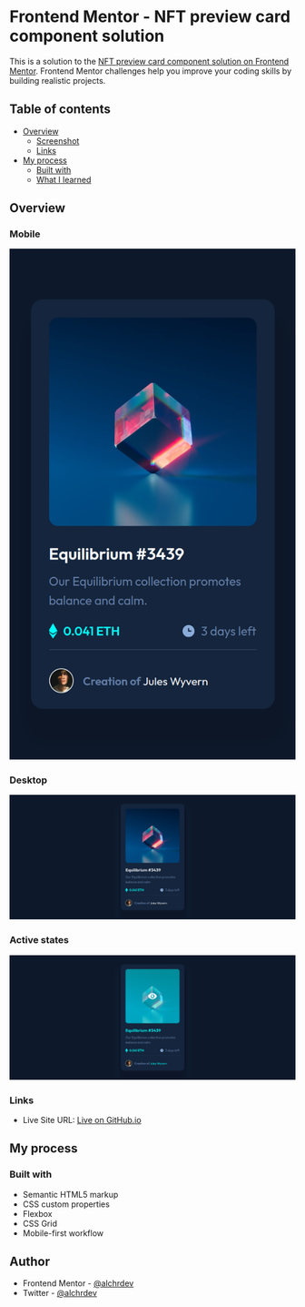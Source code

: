 # Frontend Mentor - NFT preview card component solution

This is a solution to the [NFT preview card component solution on Frontend Mentor](https://www.frontendmentor.io/challenges/nft-preview-card-component-SbdUL_w0U). Frontend Mentor challenges help you improve your coding skills by building realistic projects.

## Table of contents

- [Overview](#overview)
  - [Screenshot](#screenshot)
  - [Links](#links)
- [My process](#my-process)
  - [Built with](#built-with)
  - [What I learned](#what-i-learned)

## Overview

### Mobile

![Mobile View](./assets/images/nft-preview-mobile.png)

### Desktop

![Desktop View](./assets/images/nft-preview-desktop.png)

### Active states

![Desktop - Active States](./assets/images/nft-preview-desktop-states.png)

### Links

- Live Site URL: [Live on GitHub.io](https://alchrdev.github.io/nft-preview-card-component/)

## My process

### Built with

- Semantic HTML5 markup
- CSS custom properties
- Flexbox
- CSS Grid
- Mobile-first workflow

## Author

- Frontend Mentor - [@alchrdev](https://www.frontendmentor.io/profile/alchrdev)
- Twitter - [@alchrdev](https://www.twitter.com/alchrdev)
